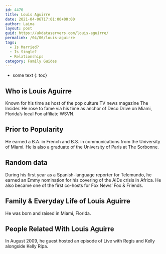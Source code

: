 ```yaml
---
id: 4470
title: Louis Aguirre
date: 2021-04-06T17:01:00+00:00
author: Laima
layout: post
guid: https://ukdataservers.com/louis-aguirre/
permalink: /04/06/louis-aguirre
tags:
  - Is Married?
  - Is Single?
  - Relationships
category: Family Guides
---
```


* some text
{: toc}


## Who is Louis Aguirre
                  
                  
                  
Known for his time as host of the pop culture TV news magazine The Insider. He rose to fame via his time as anchor of Deco Drive on Miami, Florida&#8217;s local Fox affiliate WSVN.
                  
              
            
              
            
                
                
                
## Prior to Popularity
                  
                  
                  
He earned a B.A. in French and B.S. in communications from the University of Miami. He is also a graduate of the University of Paris at The Sorbonne.
                  
              
            
              
            
                
                
                
## Random data
                  
                  
                  
During his first year as a Spanish-language reporter for Telemundo, he earned an Emmy nomination for his covering of the AIDs crisis in Africa. He also became one of the first co-hosts for Fox News&#8217; Fox & Friends.
                  
              
            
              
            
                
                
                
## Family & Everyday Life of Louis Aguirre
                  
                  
                  
He was born and raised in Miami, Florida.
                  
              
            
              
            
                
                
                
## People Related With Louis Aguirre
                  
                  
                  
In August 2009, he guest hosted an episode of Live with Regis and Kelly alongside Kelly Ripa.
                  
              
            
              
            
                
              
            
              
              
            
            
              
            
          
          
          